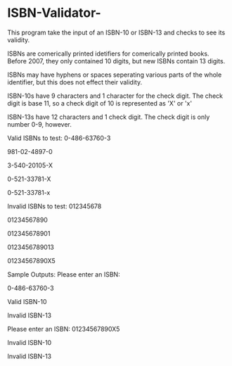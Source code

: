 # ISBN-Validator-
This program take the input of an ISBN-10 or ISBN-13 and checks to see its validity. 


ISBNs are comerically printed idetifiers for comerically printed books. Before 2007, they only contained 10 digits, but new ISBNs contain 13 digits. 

ISBNs may have hyphens or spaces seperating various parts of the whole identifier, but this does not effect their validity. 

ISBN-10s have 9 characters and 1 character for the check digit. 
The check digit is base 11, so a check digit of 10 is represented as 'X' or 'x' 

ISBN-13s have 12 characters and 1 check digit. 
The check digit is only number 0-9, however. 

Valid ISBNs to test:
0-486-63760-3 

981-02-4897-0

3-540-20105-X

0-521-33781-X

0-521-33781-x

Invalid ISBNs to test:
012345678

01234567890

012345678901

0123456789013

01234567890X5

Sample Outputs:
Please enter an ISBN:

0-486-63760-3

Valid ISBN-10

Invalid ISBN-13

Please enter an ISBN:
01234567890X5

Invalid ISBN-10

Invalid ISBN-13



